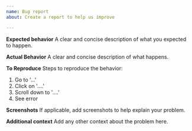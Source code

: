 ```yaml
---
name: Bug report
about: Create a report to help us improve

---
```


**Expected behavior**
A clear and concise description of what you expected to happen.

**Actual Behavior**
A clear and concise description of what happens.

**To Reproduce**
Steps to reproduce the behavior:
1. Go to '...'
2. Click on '....'
3. Scroll down to '....'
4. See error

**Screenshots**
If applicable, add screenshots to help explain your problem.

**Additional context**
Add any other context about the problem here.
